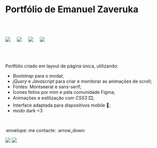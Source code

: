 # Portfólio de Emanuel Zaveruka
<br/>

<br/>
<div style="margin: 16px 0px"> 
<img src="https://img.shields.io/badge/HTML5-E34F26?style=for-the-badge&logo=html5&logoColor=white" style="margin-right: 16px"/> 
<img src="https://img.shields.io/badge/CSS3-1572B6?style=for-the-badge&logo=css3&logoColor=white" style="margin-right: 16px"/> 
<img src="https://img.shields.io/badge/Bootstrap-563D7C?style=for-the-badge&logo=bootstrap&logoColor=white" style="margin-right: 16px"/>
<img src="https://img.shields.io/badge/JavaScript-F7DF1E?style=for-the-badge&logo=javascript&logoColor=black" />
</div>
<br/>
<br/>


Portfólio criado em layout de página única, utilizando:
* _Bootstrap_ para o modal;
* _jQuery_ e _Javascript_ para criar e monitorar as animações de scroll;
* Fontes: Montseerat e sans-serif;
* Ícones feitos por mim e pela comunidade Figma;
* Animações e estilização com _CSS3_ 🎞️;
* Interface adaptada para dispositivos mobile 📱;
* modo dark <3

<br>
<p align="left">
  :envelope: me contacte: :arrow_down:
</p>
<p align="left">
  <a href="mailto:emanuelzaveruka@gmail.com" target="_blank" alt="Gmail">
  <img src="https://img.shields.io/badge/-Gmail-FF0000?style=flat-square&labelColor=FF0000&logo=gmail&logoColor=white&link=mailto:emanuelzaveruka@gmail.com" /></a>  <a href="https://www.linkedin.com/in/emanuel-zaveruka-588148212" target="_blank" alt="Linkedin"><img src="https://img.shields.io/badge/-Linkedin-0e76a8?style=flat-square&logo=Linkedin&logoColor=white&link=/" /></a>

</p>  
<br>
